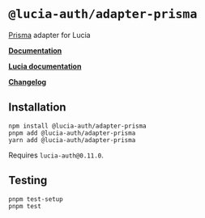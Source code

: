 # `@lucia-auth/adapter-prisma`

[Prisma](https://www.prisma.io) adapter for Lucia

**[Documentation](https://lucia-auth.com/database/prisma)**

**[Lucia documentation](https://lucia-auth.com)**

**[Changelog](https://github.com/pilcrowOnPaper/lucia/blob/main/packages/adapter-prisma/CHANGELOG.md)**

## Installation

```
npm install @lucia-auth/adapter-prisma
pnpm add @lucia-auth/adapter-prisma
yarn add @lucia-auth/adapter-prisma
```

Requires `lucia-auth@0.11.0`.

## Testing

```bash
pnpm test-setup
pnpm test
```
